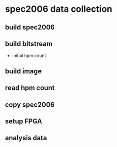 # spec2006 data collection  

## build spec2006  

## build bitstream  

- initial hpm count   

## build image   

## read hpm count   

## copy spec2006   

## setup FPGA   

## analysis data  


